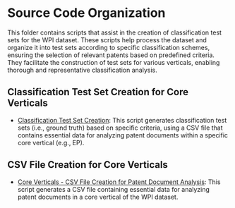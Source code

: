 # Source Code Organization
This folder contains scripts that assist in the creation of classification test sets for the WPI dataset. These scripts help process the dataset and organize it into test sets according to specific classification schemes, ensuring the selection of relevant patents based on predefined criteria. They facilitate the construction of test sets for various verticals, enabling thorough and representative classification analysis.

## Classification Test Set Creation for Core Verticals
- [Classification Test Set Creation](https://github.com/cs1msa/WPIplus/blob/main/Ground%20Truths/Classification/Source%20Code/Classification%20Test%20Set%20Creation.ipynb): This script generates classification test sets (i.e., ground truth) based on specific criteria, using a CSV file that contains essential data for analyzing patent documents within a specific core vertical (e.g., EP).

## CSV File Creation for Core Verticals
- [Core Verticals - CSV File Creation for Patent Document Analysis](https://github.com/cs1msa/WPIplus/blob/main/Collection%20Verticals%20(subsets)/Source%20Code/CSV%20File%20Creation%20for%20Patent%20Document%20Analysis.ipynb): This script generates a CSV file containing essential data for analyzing patent documents in a core vertical of the WPI dataset.
